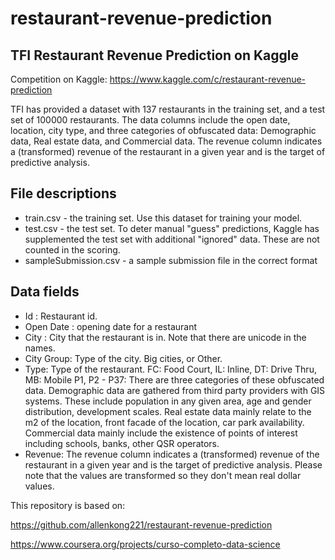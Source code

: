 # restaurant-revenue-prediction
## TFI Restaurant Revenue Prediction on Kaggle

Competition on Kaggle: https://www.kaggle.com/c/restaurant-revenue-prediction

TFI has provided a dataset with 137 restaurants in the training set, and a test set of 100000 restaurants. The data columns include the open date, location, city type, and three categories of obfuscated data: Demographic data, Real estate data, and Commercial data. The revenue column indicates a (transformed) revenue of the restaurant in a given year and is the target of predictive analysis. 

## File descriptions
* train.csv - the training set. Use this dataset for training your model. 
* test.csv - the test set. To deter manual "guess" predictions, Kaggle has supplemented the test set with additional "ignored" data. These are not counted in the scoring.
* sampleSubmission.csv - a sample submission file in the correct format
## Data fields
* Id : Restaurant id. 
* Open Date : opening date for a restaurant
* City : City that the restaurant is in. Note that there are unicode in the names. 
* City Group: Type of the city. Big cities, or Other. 
* Type: Type of the restaurant. FC: Food Court, IL: Inline, DT: Drive Thru, MB: Mobile
P1, P2 - P37: There are three categories of these obfuscated data. Demographic data are gathered from third party providers with GIS systems. These include population in any given area, age and gender distribution, development scales. Real estate data mainly relate to the m2 of the location, front facade of the location, car park availability. Commercial data mainly include the existence of points of interest including schools, banks, other QSR operators.
* Revenue: The revenue column indicates a (transformed) revenue of the restaurant in a given year and is the target of predictive analysis. Please note that the values are transformed so they don't mean real dollar values. 

This repository is based on:

https://github.com/allenkong221/restaurant-revenue-prediction

https://www.coursera.org/projects/curso-completo-data-science 

